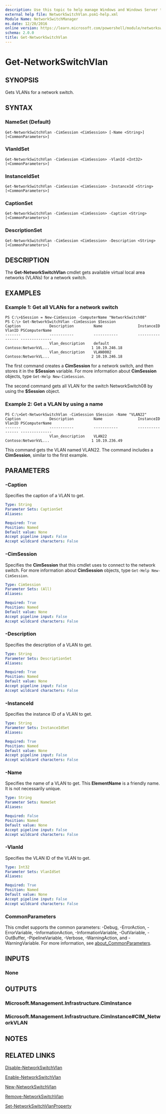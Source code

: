 ```yaml
---
description: Use this topic to help manage Windows and Windows Server technologies with Windows PowerShell.
external help file: NetworkSwitchVlan.psm1-help.xml
Module Name: NetworkSwitchManager
ms.date: 12/20/2016
online version: https://learn.microsoft.com/powershell/module/networkswitchmanager/get-networkswitchvlan?view=windowsserver2022-ps&wt.mc_id=ps-gethelp
schema: 2.0.0
title: Get-NetworkSwitchVlan
---
```


# Get-NetworkSwitchVlan

## SYNOPSIS
Gets VLANs for a network switch.

## SYNTAX

### NameSet (Default)
```
Get-NetworkSwitchVlan -CimSession <CimSession> [-Name <String>] [<CommonParameters>]
```

### VlanIdSet
```
Get-NetworkSwitchVlan -CimSession <CimSession> -VlanId <Int32> [<CommonParameters>]
```

### InstanceIdSet
```
Get-NetworkSwitchVlan -CimSession <CimSession> -InstanceId <String> [<CommonParameters>]
```

### CaptionSet
```
Get-NetworkSwitchVlan -CimSession <CimSession> -Caption <String> [<CommonParameters>]
```

### DescriptionSet
```
Get-NetworkSwitchVlan -CimSession <CimSession> -Description <String> [<CommonParameters>]
```

## DESCRIPTION
The **Get-NetworkSwitchVlan** cmdlet gets available virtual local area networks (VLANs) for a network switch.

## EXAMPLES

### Example 1: Get all VLANs for a network switch
```
PS C:\>$Session = New-CimSession -ComputerName "NetworkSwitch08"
PS C:\> Get-NetworkSwitchVlan -CimSession $Session
Caption             Description         Name                InstanceID                       VlanID PSComputerName    
-------             -----------         -----------         ----------                       ------ --------------    
                    Vlan_description    default             Contoso:NetworkVL...                   1 10.19.246.18     
                    Vlan_description    VLAN0002            Contoso:NetworkVL...                   2 10.19.246.18
```

The first command creates a **CimSession** for a network switch, and then stores it in the **$Session** variable.
For more information about **CimSession** objects, type `Get-Help New-CimSession`.

The second command gets all VLAN for the switch NetworkSwitch08 by using the **$Session** object.

### Example 2: Get a VLAN by using a name
```
PS C:\>Get-NetworkSwitchVlan -CimSession $Session -Name "VLAN22"
Caption             Description         Name                InstanceID                       VlanID PSComputerName    
-------             -----------         -----------         ----------                       ------ --------------    
                    Vlan_description    VLAN22              Contoso:NetworkVL...                   1 10.19.236.49
```

This command gets the VLAN named VLAN22.
The command includes a **CimSession**, similar to the first example.

## PARAMETERS

### -Caption
Specifies the caption of a VLAN to get.

```yaml
Type: String
Parameter Sets: CaptionSet
Aliases: 

Required: True
Position: Named
Default value: None
Accept pipeline input: False
Accept wildcard characters: False
```

### -CimSession
Specifies the **CimSession** that this cmdlet uses to connect to the network switch.
For more information about **CimSession** objects, type `Get-Help New-CimSession`.

```yaml
Type: CimSession
Parameter Sets: (All)
Aliases: 

Required: True
Position: Named
Default value: None
Accept pipeline input: False
Accept wildcard characters: False
```

### -Description
Specifies the description of a VLAN to get.

```yaml
Type: String
Parameter Sets: DescriptionSet
Aliases: 

Required: True
Position: Named
Default value: None
Accept pipeline input: False
Accept wildcard characters: False
```

### -InstanceId
Specifies the instance ID of a VLAN to get.

```yaml
Type: String
Parameter Sets: InstanceIdSet
Aliases: 

Required: True
Position: Named
Default value: None
Accept pipeline input: False
Accept wildcard characters: False
```

### -Name
Specifies the name of a VLAN to get.
This **ElementName** is a friendly name.
It is not necessarily unique.

```yaml
Type: String
Parameter Sets: NameSet
Aliases: 

Required: False
Position: Named
Default value: None
Accept pipeline input: False
Accept wildcard characters: False
```

### -VlanId
Specifies the VLAN ID of the VLAN to get.

```yaml
Type: Int32
Parameter Sets: VlanIdSet
Aliases: 

Required: True
Position: Named
Default value: None
Accept pipeline input: False
Accept wildcard characters: False
```

### CommonParameters
This cmdlet supports the common parameters: -Debug, -ErrorAction, -ErrorVariable, -InformationAction, -InformationVariable, -OutVariable, -OutBuffer, -PipelineVariable, -Verbose, -WarningAction, and -WarningVariable. For more information, see [about_CommonParameters](https://go.microsoft.com/fwlink/?LinkID=113216).

## INPUTS

### None

## OUTPUTS

### Microsoft.Management.Infrastructure.CimInstance

### Microsoft.Management.Infrastructure.CimInstance#CIM_NetworkVLAN

## NOTES

## RELATED LINKS

[Disable-NetworkSwitchVlan](./Disable-NetworkSwitchVlan.md)

[Enable-NetworkSwitchVlan](./Enable-NetworkSwitchVlan.md)

[New-NetworkSwitchVlan](./New-NetworkSwitchVlan.md)

[Remove-NetworkSwitchVlan](./Remove-NetworkSwitchVlan.md)

[Set-NetworkSwitchVlanProperty](./Set-NetworkSwitchVlanProperty.md)

